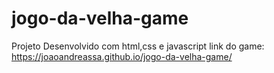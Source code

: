 # jogo-da-velha-game
 Projeto Desenvolvido com html,css e javascript
 link do game:
 https://joaoandreassa.github.io/jogo-da-velha-game/
